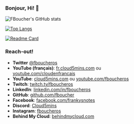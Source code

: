 ### Bonjour, Hi! 👋

![FBoucher's GitHub stats](https://github-readme-stats.vercel.app/api?username=fboucher&show_icons=true&hide_rank=true&include_all_commits&show_owner&theme=react)

[![Top Langs](https://github-readme-stats.vercel.app/api/top-langs/?username=fboucher&layout=compact&theme=react)](https://github.com/anuraghazra/github-readme-stats)

[![Readme Card](https://github-readme-stats.vercel.app/api/pin/?username=fboucher&repo=azurlshortener&theme=react)](https://github.com/anuraghazra/github-readme-stats)

### Reach-out!
- **Twitter**  [@fboucheros](https://twitter.com/fboucheros)
- **YouTube (français)**: [fr.cloud5mins.com](https://www.youtube.com/cloudenfrancais) ou [youtube.com/cloudenfrancais](https://www.youtube.com/cloudenfrancais)
- **YouTube**:  [cloud5mins.com](https://www.youtube.com/c/fboucheros) ou [youtube.com/fboucheros](https://www.youtube.com/c/fboucheros)
- **Twitch**:   [twitch.tv/fboucheros](https://www.twitch.tv/fboucheros)
- **LinkedIn**: [linkedin.com/in/fboucheros](https://www.linkedin.com/in/fboucheros)
- **GitHub**:   [github.com/fboucher](https://github.com/fboucher)
- **Facebook**: [facebook.com/frankysnotes](https://www.facebook.com/frankysnotes)
- **Discord**:  [Cloud5mins](https://discord.gg/pVcAYw)
- **Instagram**:  [fboucheros](https://www.instagram.com/fboucheros) 
- **Behind My Cloud**:  [behindmycloud.com](https://behindmycloud.com)
